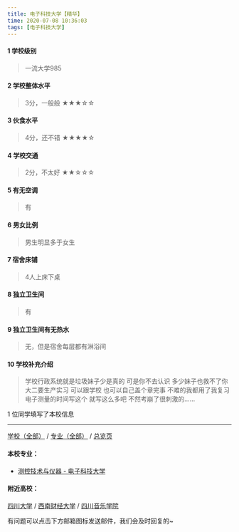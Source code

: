 ```yaml
---
title: 电子科技大学【精华】
time: 2020-07-08 10:36:03
tags: [电子科技大学]
---
```

#### 1 学校级别
> 一流大学985


#### 2 学校整体水平
> 3分，一般般
★★★☆☆


#### 3 伙食水平
>  4分，还不错
★★★★☆


#### 4 学校交通
> 2分，不太好
★★☆☆☆


#### 5 有无空调
> 有


#### 6 男女比例
> 男生明显多于女生

#### 7 宿舍床铺
> 4人上床下桌
 

#### 8 独立卫生间
> 有


#### 9 独立卫生间有无热水
> 无，但是宿舍每层都有淋浴间


#### 10 学校补充介绍
> 学校行政系统就是垃圾妹子少是真的 可是你不去认识 多少妹子也救不了你大二要生产实习 可以跟学校 也可以自己盖个章完事 不难的我都用了我复习电子测量的时间写这个 就写这么多吧 不然考崩了很刺激的……

1 位同学填写了本校信息
***
[学校（全部）](https://univgo.github.io/2020/07/09/学校汇总页) / [专业（全部）](https://univgo.github.io/2020/07/09/专业汇总页) / [总览页](https://univgo.github.io/2020/07/09/总览)
#### 本校专业：
- [测控技术与仪器 - 电子科技大学](https://univgo.github.io/2020/07/08/测控技术与仪器%20-%20电子科技大学)


#### 附近高校：
[四川大学](https://univgo.github.io/2020/07/08/四川大学) / [西南财经大学](https://univgo.github.io/2020/07/08/西南财经大学) / [四川音乐学院](https://univgo.github.io/2020/07/08/四川音乐学院)



有问题可以点击下方邮箱图标发送邮件，我们会及时回复的~
